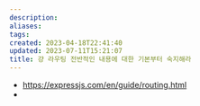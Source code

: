 ```yaml
---
description:
aliases: 
tags: 
created: 2023-04-18T22:41:40
updated: 2023-07-11T15:21:07
title: 걍 라우팅 전반적인 내용에 대한 기본부터 숙지해라
---
```

- https://expressjs.com/en/guide/routing.html
- 